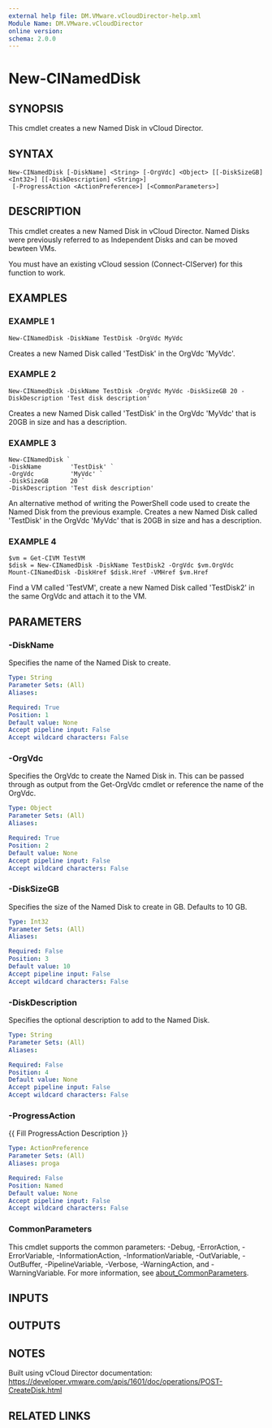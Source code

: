 ```yaml
---
external help file: DM.VMware.vCloudDirector-help.xml
Module Name: DM.VMware.vCloudDirector
online version:
schema: 2.0.0
---
```


# New-CINamedDisk

## SYNOPSIS
This cmdlet creates a new Named Disk in vCloud Director.

## SYNTAX

```
New-CINamedDisk [-DiskName] <String> [-OrgVdc] <Object> [[-DiskSizeGB] <Int32>] [[-DiskDescription] <String>]
 [-ProgressAction <ActionPreference>] [<CommonParameters>]
```

## DESCRIPTION
This cmdlet creates a new Named Disk in vCloud Director.
Named Disks were previously referred to as Independent Disks and can be moved bewteen VMs.

You must have an existing vCloud session (Connect-CIServer) for this function to work.

## EXAMPLES

### EXAMPLE 1
```
New-CINamedDisk -DiskName TestDisk -OrgVdc MyVdc
```

Creates a new Named Disk called 'TestDisk' in the OrgVdc 'MyVdc'.

### EXAMPLE 2
```
New-CINamedDisk -DiskName TestDisk -OrgVdc MyVdc -DiskSizeGB 20 -DiskDescription 'Test disk description'
```

Creates a new Named Disk called 'TestDisk' in the OrgVdc 'MyVdc' that is 20GB in size and has a description.

### EXAMPLE 3
```
New-CINamedDisk `
-DiskName        'TestDisk' `
-OrgVdc          'MyVdc' `
-DiskSizeGB      20 `
-DiskDescription 'Test disk description'
```

An alternative method of writing the PowerShell code used to create the Named Disk from the previous example.
Creates a new Named Disk called 'TestDisk' in the OrgVdc 'MyVdc' that is 20GB in size and has a description.

### EXAMPLE 4
```
$vm = Get-CIVM TestVM
$disk = New-CINamedDisk -DiskName TestDisk2 -OrgVdc $vm.OrgVdc
Mount-CINamedDisk -DiskHref $disk.Href -VMHref $vm.Href
```

Find a VM called 'TestVM', create a new Named Disk called 'TestDisk2' in the same OrgVdc and attach it to the VM.

## PARAMETERS

### -DiskName
Specifies the name of the Named Disk to create.

```yaml
Type: String
Parameter Sets: (All)
Aliases:

Required: True
Position: 1
Default value: None
Accept pipeline input: False
Accept wildcard characters: False
```

### -OrgVdc
Specifies the OrgVdc to create the Named Disk in.
This can be passed through as output from the Get-OrgVdc cmdlet or reference the name of the OrgVdc.

```yaml
Type: Object
Parameter Sets: (All)
Aliases:

Required: True
Position: 2
Default value: None
Accept pipeline input: False
Accept wildcard characters: False
```

### -DiskSizeGB
Specifies the size of the Named Disk to create in GB.
Defaults to 10 GB.

```yaml
Type: Int32
Parameter Sets: (All)
Aliases:

Required: False
Position: 3
Default value: 10
Accept pipeline input: False
Accept wildcard characters: False
```

### -DiskDescription
Specifies the optional description to add to the Named Disk.

```yaml
Type: String
Parameter Sets: (All)
Aliases:

Required: False
Position: 4
Default value: None
Accept pipeline input: False
Accept wildcard characters: False
```

### -ProgressAction
{{ Fill ProgressAction Description }}

```yaml
Type: ActionPreference
Parameter Sets: (All)
Aliases: proga

Required: False
Position: Named
Default value: None
Accept pipeline input: False
Accept wildcard characters: False
```

### CommonParameters
This cmdlet supports the common parameters: -Debug, -ErrorAction, -ErrorVariable, -InformationAction, -InformationVariable, -OutVariable, -OutBuffer, -PipelineVariable, -Verbose, -WarningAction, and -WarningVariable. For more information, see [about_CommonParameters](http://go.microsoft.com/fwlink/?LinkID=113216).

## INPUTS

## OUTPUTS

## NOTES
Built using vCloud Director documentation:
https://developer.vmware.com/apis/1601/doc/operations/POST-CreateDisk.html

## RELATED LINKS
